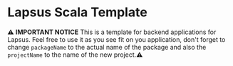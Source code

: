 # Lapsus Scala Template

⚠️ **IMPORTANT NOTICE** This is a template for backend applications for Lapsus. Feel free to use it as you see fit on you application, don't forget to change `packageName` to the actual name of the package and also the `projectName` to the name of the new project.⚠️
